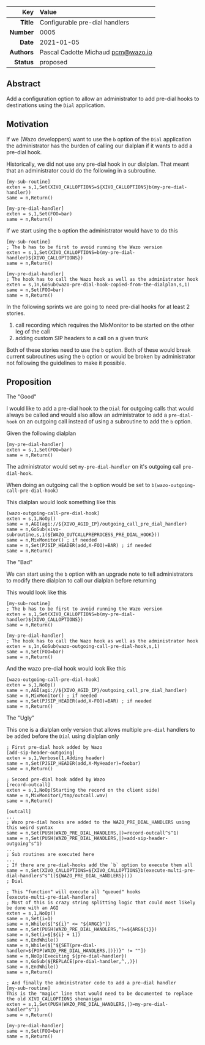 | Key | Value |
| ---: | :--- |
| **Title** | Configurable pre-dial handlers |
| **Number** | 0005 |
| **Date** | 2021-01-05 |
| **Authors** | Pascal Cadotte Michaud <pcm@wazo.io> |
| **Status** | proposed |

## Abstract

Add a configuration option to allow an administrator to add pre-dial hooks to
destinations using the `Dial` application.

## Motivation

If we (Wazo developpers) want to use the `b` option of the `Dial` application the administrator
has the burden of calling our dialplan if it wants to add a pre-dial hook.

Historically, we did not use any pre-dial hook in our dialplan. That meant that an administrator
could do the following in a subroutine.

```
[my-sub-routine]
exten = s,1,Set(XIVO_CALLOPTIONS=${XIVO_CALLOPTIONS}b(my-pre-dial-handler))
same = n,Return()

[my-pre-dial-handler]
exten = s,1,Set(FOO=bar)
same = n,Return()
```

If we start using the `b` option the administrator would have to do this

```
[my-sub-routine]
; The b has to be first to avoid running the Wazo version
exten = s,1,Set(XIVO_CALLOPTIONS=b(my-pre-dial-handler)${XIVO_CALLOPTIONS})
same = n,Return()

[my-pre-dial-handler]
; The hook has to call the Wazo hook as well as the administrator hook
exten = s,1n,GoSub(wazo-pre-dial-hook-copied-from-the-dialplan,s,1)
same = n,Set(FOO=bar)
same = n,Return()
```

In the following sprints we are going to need pre-dial hooks for at least 2 stories.

1. call recording which requires the MixMonitor to be started on the other leg of the call
2. adding custom SIP headers to a call on a given trunk

Both of these stories need to use the `b` option. Both of these would break current subroutines
using the `b` option or would be broken by administrator not following the guidelines to make it possible.


## Proposition

The "Good"

I would like to add a pre-dial hook to the `Dial` for outgoing calls that would always be called
and would also allow an administrator to add a `pre-dial-hook` on an outgoing call instead of using a
subroutine to add the `b` option.

Given the following dialplan

```
[my-pre-dial-handler]
exten = s,1,Set(FOO=bar)
same = n,Return()
```

The administrator would set `my-pre-dial-handler` on it's outgoing call `pre-dial-hook`.

When doing an outgoing call the `b` option would be set to `b(wazo-outgoing-call-pre-dial-hook)`

This dialplan would look something like this

```
[wazo-outgoing-call-pre-dial-hook]
exten = s,1,NoOp()
same = n,AGI(agi://${XIVO_AGID_IP}/outgoing_call_pre_dial_handler)
same = n,GoSub(xivo-subroutine,s,1(${WAZO_OUTCALLPREPROCESS_PRE_DIAL_HOOK}))
same = n,MixMonitor() ; if needed
same = n,Set(PJSIP_HEADER(add,X-FOO)=BAR) ; if needed
same = n,Return()
```

The "Bad"

We can start using the `b` option with an upgrade note to tell administrators to
modify there dialplan to call our dialplan before returning

This would look like this

```
[my-sub-routine]
; The b has to be first to avoid running the Wazo version
exten = s,1,Set(XIVO_CALLOPTIONS=b(my-pre-dial-handler)${XIVO_CALLOPTIONS})
same = n,Return()

[my-pre-dial-handler]
; The hook has to call the Wazo hook as well as the administrator hook
exten = s,1n,GoSub(wazo-outgoing-call-pre-dial-hook,s,1)
same = n,Set(FOO=bar)
same = n,Return()
```

And the wazo pre-dial hook would look like this

```
[wazo-outgoing-call-pre-dial-hook]
exten = s,1,NoOp()
same = n,AGI(agi://${XIVO_AGID_IP}/outgoing_call_pre_dial_handler)
same = n,MixMonitor() ; if needed
same = n,Set(PJSIP_HEADER(add,X-FOO)=BAR) ; if needed
same = n,Return()
```

The "Ugly"

This one is a dialplan only version that allows multiple `pre-dial` handlers
to be added before the `Dial` using dialplan only

```
; First pre-dial hook added by Wazo
[add-sip-header-outgoing]
exten = s,1,Verbose(1,Adding header)
same = n,Set(PJSIP_HEADER(add,X-MyHeader)=foobar)
same = n,Return()

; Second pre-dial hook added by Wazo
[record-outcall]
exten = s,1,NoOp(Starting the record on the client side)
same = n,MixMonitor(/tmp/outcall.wav)
same = n,Return()

[outcall]
...
; Wazo pre-dial hooks are added to the WAZO_PRE_DIAL_HANDLERS using this weird syntax
same = n,Set(PUSH(WAZO_PRE_DIAL_HANDLERS,|)=record-outcall^s^1)
same = n,Set(PUSH(WAZO_PRE_DIAL_HANDLERS,|)=add-sip-header-outgoing^s^1)
...
; Sub routines are executed here
...
; If there are pre-dial-hooks add the `b` option to execute them all
same = n,Set(XIVO_CALLOPTIONS=${XIVO_CALLOPTIONS}b(execute-multi-pre-dial-handlers^s^1(${WAZO_PRE_DIAL_HANDLERS})))
; Dial

; This "function" will execute all "queued" hooks
[execute-multi-pre-dial-handlers]
; Most of this is crazy string splitting logic that could most likely be done with an AGI
exten = s,1,NoOp()
same = n,Set(i=1)
same = n,While($["${i}" <= "${ARGC}"])
same = n,Set(PUSH(WAZO_PRE_DIAL_HANDLERS,^)=${ARG${i}})
same = n,Set(i=$[${i} + 1])
same = n,EndWhile()
same = n,While($["${SET(pre-dial-handler=${POP(WAZO_PRE_DIAL_HANDLERS,|)})}" != ""])
same = n,NoOp(Executing ${pre-dial-handler})
same = n,GoSub(${REPLACE(pre-dial-handler,^,,)})
same = n,EndWhile()
same = n,Return()

; And finally the administrator code to add a pre-dial handler
[my-sub-routine]
This is the "magic" line that would need to be documented to replace the old XIVO_CALLOPTIONS shenanigan
exten = s,1,Set(PUSH(WAZO_PRE_DIAL_HANDLERS,|)=my-pre-dial-handler^s^1)
same = n,Return()

[my-pre-dial-handler]
same = n,Set(FOO=bar)
same = n,Return()
```
